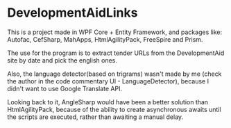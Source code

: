 # DevelopmentAidLinks

This is a project made in WPF Core + Entity Framework, and packages like:
Autofac, CefSharp, MahApps, HtmlAgilityPack, FreeSpire and Prism.

The use for the program is to extract tender URLs from the DevelopmentAid site by date and pick the english ones.

Also, the language detector(based on trigrams) wasn't made by me (check the author in the code commentary UI - LanguageDetector), because I didn't want to use 
Google Translate API.

Looking back to it, AngleSharp would have been a better solution than HtmlAgilityPack, because of the ability to create asynchronous awaits until the scripts are executed, rather 
than awaiting a manual delay.
